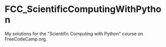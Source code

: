 # FCC_ScientificComputingWithPython
 My solutions for the "Scientific Computing with Python" course on FreeCodeCamp.org.
